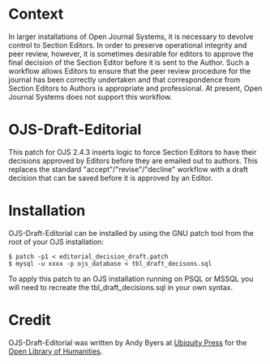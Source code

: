 # Context
In larger installations of Open Journal Systems, it is necessary to devolve control to Section Editors. In order to preserve operational integrity and peer review, however, it is sometimes desirable for editors to approve the final decision of the Section Editor before it is sent to the Author. Such a workflow allows Editors to ensure that the peer review procedure for the journal has been correctly undertaken and that correspondence from Section Editors to Authors is appropriate and professional. At present, Open Journal Systems does not support this workflow.

# OJS-Draft-Editorial
This patch for OJS 2.4.3 inserts logic to force Section Editors to have their decisions approved by Editors before they are emailed out to authors. This replaces the standard "accept"/"revise"/"decline" workflow with a draft decision that can be saved before it is approved by an Editor.

# Installation
OJS-Draft-Editorial can be installed by using the GNU patch tool from the root of your OJS installation:

    $ patch -p1 < editorial_decision_draft.patch
    $ mysql -u xxxx -p ojs_database < tbl_draft_decisons.sql

To apply this patch to an OJS installation running on PSQL or MSSQL you will need to recreate the tbl_draft_decisions.sql in your own syntax.

# Credit
OJS-Draft-Editorial was written by Andy Byers at [Ubiquity Press](http://ubiquitypress.com/) for the [Open Library of Humanities](https://www.openlibhums.org).
